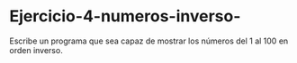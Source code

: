 # Ejercicio-4-numeros-inverso-
Escribe un programa que sea capaz de mostrar los números del 1 al 100 en orden inverso.
